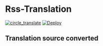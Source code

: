 #  Rss-Translation

[![circle_translate](https://github.com/zinc1234596/Rss-Translation/actions/workflows/circle_translate.yml/badge.svg)](https://github.com/zinc1234596/Rss-Translation/actions/workflows/circle_translate.yml) [![Deploy](https://github.com/zinc1234596/Rss-Translation/actions/workflows/jekyll-gh-pages.yml/badge.svg)](https://github.com/zinc1234596/Rss-Translation/actions/workflows/jekyll-gh-pages.yml)

## Translation source converted
